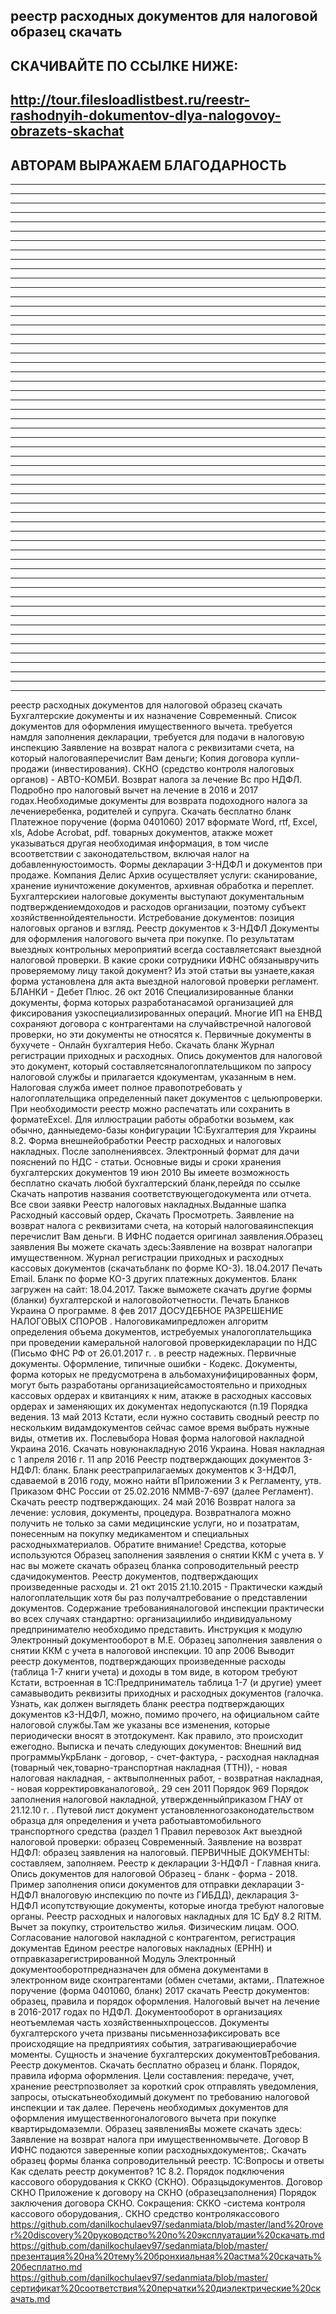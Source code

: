 реестр расходных документов для налоговой образец скачать
--------------------------------------------------
СКАЧИВАЙТЕ ПО ССЫЛКЕ НИЖЕ:
--------------------------------------------------
http://tour.filesloadlistbest.ru/reestr-rashodnyih-dokumentov-dlya-nalogovoy-obrazets-skachat
--------------------------------------------------
АВТОРАМ ВЫРАЖАЕМ БЛАГОДАРНОСТЬ
--------------------------------------------------
--------------------------------------------------
--------------------------------------------------
--------------------------------------------------
--------------------------------------------------
--------------------------------------------------
--------------------------------------------------
--------------------------------------------------
--------------------------------------------------
--------------------------------------------------
--------------------------------------------------
--------------------------------------------------
--------------------------------------------------
--------------------------------------------------
--------------------------------------------------
--------------------------------------------------
--------------------------------------------------
--------------------------------------------------
--------------------------------------------------
--------------------------------------------------
--------------------------------------------------
--------------------------------------------------
--------------------------------------------------
--------------------------------------------------
--------------------------------------------------
--------------------------------------------------
--------------------------------------------------
--------------------------------------------------
--------------------------------------------------
--------------------------------------------------
--------------------------------------------------
--------------------------------------------------
--------------------------------------------------
--------------------------------------------------
--------------------------------------------------
--------------------------------------------------
--------------------------------------------------
--------------------------------------------------
--------------------------------------------------
--------------------------------------------------
--------------------------------------------------
--------------------------------------------------
--------------------------------------------------
--------------------------------------------------
--------------------------------------------------
--------------------------------------------------
--------------------------------------------------
--------------------------------------------------
--------------------------------------------------
--------------------------------------------------
--------------------------------------------------
--------------------------------------------------
--------------------------------------------------
--------------------------------------------------
--------------------------------------------------
--------------------------------------------------
реестр расходных документов для налоговой образец скачать Бухгалтерские документы и их назначение  Современный. Список документов для оформления имущественного вычета. требуется намдля заполнения декларации, требуется для подачи в налоговую инспекцию Заявление на возврат налога с реквизитами счета, на который налоговаяперечислит Вам деньги; Копия договора купли-продажи (инвестирования). СКНО (средство контроля налоговых органов) - АВТО-КОМБИ. Возврат налога за лечение  Вс про НДФЛ. Подробно про налоговый вычет на лечение в 2016 и 2017 годах.Необходимые документы для возврата подоходного налога за лечениеребенка, родителей и супруга. Скачать бесплатно бланк Платежное поручение (форма 0401060) 2017 вформате Word, rtf, Excel, xls, Adobe Acrobat, pdf.  товарных документов, атакже может указываться другая необходимая информация, в том числе всоответствии с законодательством, включая налог на добавленнуюстоимость. Формы декларации 3-НДФЛ и документов при продаже. Компания Делис Архив осуществляет услуги: сканирование, хранение иуничтожение документов, архивная обработка и переплет.  Бухгалтерскиеи налоговые документы выступают документальным подтверждениемдоходов и расходов организации, поэтому субъект хозяйственнойдеятельности. Истребование документов: позиция налоговых органов и взгляд. Реестр документов к 3-НДФЛ
Документы для оформления налогового вычета при покупке. По результатам выездных контрольных мероприятий всегда составляетсяакт выездной налоговой проверки. В какие сроки сотрудники ИФНС обязанывручить проверяемому лицу такой документ? Из этой статьи вы узнаете,какая форма установлена для акта выездной налоговой проверки регламент. БЛАНКИ  - Дебет Плюс. 26 окт 2016  Специализированные бланки  документы, форма которых разработанасамой организацией для фиксирования узкоспециализированных операций. Многие ИП на ЕНВД сохраняют договора с контрагентами на случайвстречной налоговой проверки, но эти документы не относятся к. Первичные документы в бухучете - Онлайн бухгалтерия Небо. Скачать бланк Журнал регистрации приходных и расходных. Опись документов для налоговой  это документ, который составляетсяналогоплательщиком по запросу налоговой службы и прилагается кдокументам, указанным в нем. Налоговая служба имеет полное правопотребовать у налогоплательщика определенный пакет документов с цельюпроверки. При необходимости реестр можно распечатать или сохранить в форматеExcel. Для иллюстрации работы обработки возьмем, как обычно, данныедемо-базы конфигурации 1С:Бухгалтерия для Украины 8.2. Форма внешнейобработки Реестр расходных и налоговых накладных. После заполнениявсех. Электронный формат для дачи пояснений по НДС - статьи. Основные виды и сроки хранения бухгалтерских документов
19 июн 2010  Вы имеете возможность бесплатно скачать любой бухгалтерский бланк,перейдя по ссылке Скачать напротив названия соответствующегодокумента или отчета. Все свои заявки  Реестр налоговых накладных.Выданные  шапка  Расходный кассовый ордер, Скачать  Просмотреть. Заявление на возврат налога с реквизитами счета, на который налоговаяинспекция перечислит Вам деньги. В ИФНС подается оригинал заявления.Образец заявления Вы можете скачать здесь:Заявление на возврат налогапри имущественном. Журнал регистрации приходных и расходных кассовых документов (скачатьбланк по форме КО-3). 18.04.2017 Печать Email. Бланк по форме КО-3 других платежных документов. Бланк загружен на сайт: 18.04.2017. Также выможете скачать другие формы (бланки) бухгалтерской и налоговойотчетности. Печать Бланков Украина  О программе. 8 фев 2017  ДОСУДЕБНОЕ РАЗРЕШЕНИЕ НАЛОГОВЫХ СПОРОВ . Налоговикамипредложен алгоритм определения объема документов, истребуемых уналогоплательщика при проведении камеральной налоговой проверкидекларации по НДС (Письмо ФНС РФ от 26.01.2017 г. . в реестр надежных. Первичные документы. Оформление, типичные ошибки  - Кодекс. Документы, форма которых не предусмотрена в альбомахунифицированных форм, могут быть разработаны организациейсамостоятельно и  приходных кассовых ордерах и квитанциях к ним, атакже в расходных кассовых ордерах и заменяющих их документах недопускаются (п.19 Порядка ведения. 13 май 2013  Кстати, если нужно составить сводный реестр по нескольким видамдокументов  сейчас самое время выбрать нужные виды, отметив их. Послевыбора  Новая форма налоговой накладной Украина 2016. Скачать новуюнакладную 2016 Украина. Новая накладная с 1 апреля 2016 г. 11 апр 2016  Реестр подтверждающих документов 3-НДФЛ: бланк. Бланк реестраприлагаемых документов к 3-НДФЛ, сдаваемой в 2016 году, можно найти вПриложении  3 к Регламенту, утв. Приказом ФНС России от 25.02.2016 NММВ-7-697 (далее  Регламент). Скачать реестр подтверждающих. 24 май 2016  Возврат налога за лечение: условия, документы, процедура.  Возвратналога можно получить не только за сами медицинские услуги, но и позатратам, понесенным на покупку медикаментом и специальных расходныхматериалов. Обратите внимание! Средства, которые используются
Образец заполнения заявления о снятии ККМ с учета в. У нас вы можете скачать образец бланка сопроводительный реестр сдачидокументов. Реестр документов, подтверждающих произведенные расходы и. 21 окт 2015  21.10.2015 - Практически каждый налогоплательщик хотя бы раз получалтребование о представлении документов. Содержание требованияналоговой инспекции практически во всех случаях стандартно: организациилибо индивидуальному предпринимателю необходимо представить. Инструкция к модулю Электронный документооборот в M.E. Образец заполнения заявления о снятии ККМ с учета в налоговой инспекции. 10 апр 2006  Выводит реестр документов, подтверждающих произведенные расходы (таблица 1-7 книги учета) и доходы в том виде, в котором требуют  Кстати, встроенная в 1С:Предприниматель таблица 1-7 (и другие) умеет самавыводить реквизиты приходных и расходных документов (галочка. Узнать, как должен выглядеть бланк реестра подтверждающих документов к3-НДФЛ, можно, помимо прочего, на официальном сайте налоговой службы.Там же указаны все изменения, которые периодически вносят в этотдокумент. Как правило, это происходит ежегодно. Выписка и печать следующих документов: Внешний вид программыУкрБланк - договор, - счет-фактура, - расходная накладная  (товарный чек,товарно-транспортная накладная (ТТН)), - новая налоговая накладная, - актвыполненных работ, - возвратная накладная, - новая корректировканалоговой,. 29 сен 2011  Порядок  969  Порядок заполнения налоговой накладной, утвержденныйприказом ГНАУ от 21.12.10 г. . Путевой лист  документ установленногозаконодательством образца для определения и учета работыавтомобильного транспортного средства (раздел 1 Правил перевозок
Акт выездной налоговой проверки: образец  Современный. Заявление на возврат НДФЛ: образец заявления на налоговый. ПЕРВИЧНЫЕ ДОКУМЕНТЫ: составляем, заполняем. Реестр к декларации 3-НДФЛ - Главная книга. Опись документов для налоговой  Образец - бланк - форма - 2018. Пример заполнения описи документов для отправки декларации 3-НДФЛ вналоговую инспекцию по почте  из ГИБДД), декларация 3-НДФЛ исопутствующие документы, которые иногда требуют налоговые органы. Реестр расходных и налоговых накладных для 1С БдУ 8.2 RITM. Вычет за покупку, строительство жилья. Физическим лицам. ООО. Согласование налоговой накладной с контрагентом, регистрация документав Едином реестре налоговых накладных (ЕРНН) и отправказарегистрированной  Модуль Электронный документооборотпредназначен для обмена документами в электронном виде сконтрагентами (обмен счетами, актами,. Платежное поручение (форма 0401060, бланк) 2017 скачать
Реестр документов: образец, правила и порядок оформления. Налоговый вычет на лечение в 2016-2017 годах по НДФЛ. Документооборот в организациях  неотъемлемая часть хозяйственныхпроцессов. Документы бухгалтерского учета призваны письменнозафиксировать все происходящие на предприятиях события, затрагивающиерабочие моменты. Сущность и значение бухгалтерских документовТребования. Реестр документов. Скачать бесплатно образец и бланк. Порядок, правила иформа оформления. Цели составления: передаче, учет, хранение  реестрпозволяет за короткий срок отправлять уведомления, запросы, отыскатьнеобходимый документ по требованию налоговой инспекции и так далее. Перечень необходимых документов для оформления имущественногоналогового вычета при покупке квартирыдомаземли.  Образец заявленияВы можете скачать здесь: Заявление на возврат налога при имущественномвычете. Договор  В ИФНС подаются заверенные копии расходныхдокументов;. Скачать образец формы бланка сопроводительный реестр. 1С:Вопросы и ответы  Как сделать реестр документов? 1С 8.2. Порядок подключения кассового оборудования к СККО (СКНО). Образцыдокументов. Договор СКНО  Приложение к договору на СКНО (образецзаполнения)  Порядок заключения договора СКНО. Сокращения: СККО -система контроля кассового оборудования,. СКНО  средство контролякассового
https://github.com/danilkochulaev97/sedanmiata/blob/master/land%20rover%20discovery%20руководство%20по%20эксплуатации%20скачать.md
https://github.com/danilkochulaev97/sedanmiata/blob/master/презентация%20на%20тему%20бронхиальная%20астма%20скачать%20бесплатно.md
https://github.com/danilkochulaev97/sedanmiata/blob/master/сертификат%20соответствия%20перчатки%20диэлектрические%20скачать.md